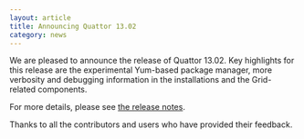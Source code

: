 ```yaml
---
layout: article
title: Announcing Quattor 13.02
category: news
---
```


We are pleased to announce the release of Quattor 13.02.  Key
highlights for this release are the experimental Yum-based package
manager, more verbosity and debugging information in the installations
and the Grid-related components.

For more details, please see
[the release notes](/documentation/2013/02/07/quattor-13.02-announce.html).

Thanks to all the contributors and users who have provided their
feedback.
